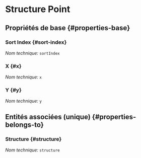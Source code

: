 #  Structure Point
<!--- THIS FILE IS GENERATED PLEASE DO NOT EDIT IT DIRECTLY --->



## Propriétés de base {#properties-base}

### Sort Index {#sort-index}



*Nom technique:* ```sortIndex```

### X {#x}



*Nom technique:* ```x```

### Y {#y}



*Nom technique:* ```y```


## Entités associées (unique) {#properties-belongs-to}

### Structure {#structure}



*Nom technique:* ```structure```





